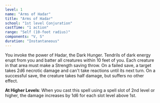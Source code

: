 ```yaml
---
level: 1
name: "Arms of Hadar"
title: "Arms of Hadar"
school: "1st level Conjuration"
castTime: "1 action"
range: "Self (10-foot radius)"
components: "V, S"
duration: "Instantaneous"
---
```


You invoke the power of Hadar, the Dark Hunger. Tendrils of dark energy erupt from you and batter all creatures within 10 feet of you. Each creature in that area must make a Strength saving throw. On a failed save, a target takes 2d6 necrotic damage and can't take reactions until its next turn. On a successful save, the creature takes half damage, but suffers no other effect.

**At Higher Levels**: When you cast this spell using a spell slot of 2nd level or higher, the damage increases by 1d6 for each slot level above 1st.
